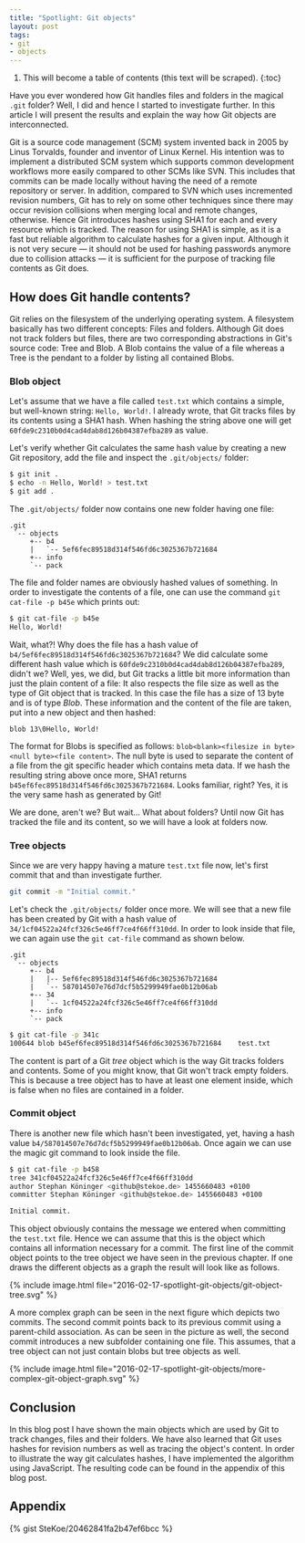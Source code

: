 ```yaml
---
title: "Spotlight: Git objects"
layout: post
tags:
- git
- objects
--- 
```

1. This will become a table of contents (this text will be scraped).
{:toc}

Have you ever wondered how Git handles files and folders in the magical `.git` folder?
Well, I did and hence I started to investigate further.
In this article I will present the results and explain the way how Git objects are interconnected.

Git is a source code management (SCM) system invented back in 2005 by Linus Torvalds, founder and inventor of Linux Kernel.
His intention was to implement a distributed SCM system which supports common development workflows more easily compared to other SCMs like SVN.
This includes that commits can be made locally without having the need of a remote repository or server.
In addition, compared to SVN which uses incremented revision numbers, Git has to rely on some other techniques since there may occur revision collisions when merging local and remote changes, otherwise.
Hence Git introduces hashes using SHA1 for each and every resource which is tracked.
The reason for using SHA1 is simple, as it is a fast but reliable algorithm to calculate hashes for a given input.
Although it is not very secure &mdash; it should not be used for hashing passwords anymore due to collision attacks &mdash; it is sufficient for the purpose of tracking file contents as Git does.

## How does Git handle contents?
Git relies on the filesystem of the underlying operating system.
A filesystem basically has two different concepts: Files and folders.
Although Git does not track folders but files, there are two corresponding abstractions in Git's source code: Tree and Blob.
A Blob contains the value of a file whereas a Tree is the pendant to a folder by listing all contained Blobs.

### Blob object
Let's assume that we have a file called `test.txt` which contains a simple, but well-known string: `Hello, World!`.
I already wrote, that Git tracks files by its contents using a SHA1 hash.
When hashing the string above one will get `60fde9c2310b0d4cad4dab8d126b04387efba289` as value.

Let's verify whether Git calculates the same hash value by creating a new Git repository, add the file and inspect the `.git/objects/` folder:

~~~ bash
$ git init .
$ echo -n Hello, World! > test.txt
$ git add .
~~~

The `.git/objects/` folder now contains one new folder having one file:

~~~
.git
 `-- objects
     +-- b4
     |   `-- 5ef6fec89518d314f546fd6c3025367b721684
     +-- info
     `-- pack
~~~

The file and folder names are obviously hashed values of something.
In order to investigate the contents of a file, one can use the command `git cat-file -p b45e` which prints out:

~~~bash
$ git cat-file -p b45e
Hello, World!
~~~

Wait, what?! Why does the file has a hash value of `b4/5ef6fec89518d314f546fd6c3025367b721684`?
We did calculate some different hash value which is `60fde9c2310b0d4cad4dab8d126b04387efba289`, didn't we?
Well, yes, we did, but Git tracks a little bit more information than just the plain content of a file:
It also respects the file size as well as the type of Git object that is tracked.
In this case the file has a size of 13 byte and is of type _Blob_.
These information and the content of the file are taken, put into a new object and then hashed:

~~~
blob 13\0Hello, World!
~~~

The format for Blobs is specified as follows: `blob<blank><filesize in byte><null byte><file content>`.
The null byte is used to separate the content of a file from the git specific header which contains meta data.
If we hash the resulting string above once more, SHA1 returns `b45ef6fec89518d314f546fd6c3025367b721684`.
Looks familiar, right? Yes, it is the very same hash as generated by Git!

We are done, aren't we? But wait... What about folders?
Until now Git has tracked the file and its content, so we will have a look at folders now.

### Tree objects
Since we are very happy having a mature `test.txt` file now, let's first commit that and than investigate further.

~~~bash
git commit -m "Initial commit."
~~~

Let's check the `.git/objects/` folder once more.
We will see that a new file has been created by Git with a hash value of `34/1cf04522a24fcf326c5e46ff7ce4f66ff310dd`.
In order to look inside that file, we can again use the `git cat-file` command as shown below.

~~~
.git
 `-- objects
     +-- b4
     |   |-- 5ef6fec89518d314f546fd6c3025367b721684
     |   `-- 587014507e76d7dcf5b5299949fae0b12b06ab
     +-- 34
     |   `-- 1cf04522a24fcf326c5e46ff7ce4f66ff310dd
     +-- info
     `-- pack
~~~

~~~bash
$ git cat-file -p 341c
100644 blob b45ef6fec89518d314f546fd6c3025367b721684    test.txt
~~~

The content is part of a Git _tree_ object which is the way Git tracks folders and contents.
Some of you might know, that Git won't track empty folders.
This is because a tree object has to have at least one element inside, which is false when no files are contained in a folder.

### Commit object
There is another new file which hasn't been investigated, yet, having a hash value `b4/587014507e76d7dcf5b5299949fae0b12b06ab`.
Once again we can use the magic git command to look inside the file.

~~~ bash
$ git cat-file -p b458
tree 341cf04522a24fcf326c5e46ff7ce4f66ff310dd
author Stephan Köninger <github@stekoe.de> 1455660483 +0100
committer Stephan Köninger <github@stekoe.de> 1455660483 +0100

Initial commit.

~~~ 

This object obviously contains the message we entered when committing the `test.txt` file.
Hence we can assume that this is the object which contains all information necessary for a commit.
The first line of the commit object points to the tree object we have seen in the previous chapter. 
If one draws the different objects as a graph the result will look like as follows.

{% include image.html file="2016-02-17-spotlight-git-objects/git-object-tree.svg" %} 

A more complex graph can be seen in the next figure which depicts two commits.
The second commit points back to its previous commit using a parent-child association.
As can be seen in the picture as well, the second commit introduces a new subfolder containing one file.
This assumes, that a tree object can not just contain blobs but tree objects as well.

{% include image.html file="2016-02-17-spotlight-git-objects/more-complex-git-object-graph.svg" %} 

## Conclusion
In this blog post I have shown the main objects which are used by Git to track changes, files and their folders.
We have also learned that Git uses hashes for revision numbers as well as tracing the object's content.
In order to illustrate the way git calculates hashes, I have implemented the algorithm using JavaScript.
The resulting code can be found in the appendix of this blog post.


## Appendix
{% gist SteKoe/20462841fa2b47ef6bcc %}

